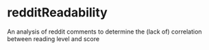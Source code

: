 redditReadability
=================

An analysis of reddit comments to determine the (lack of) correlation between reading level and score

